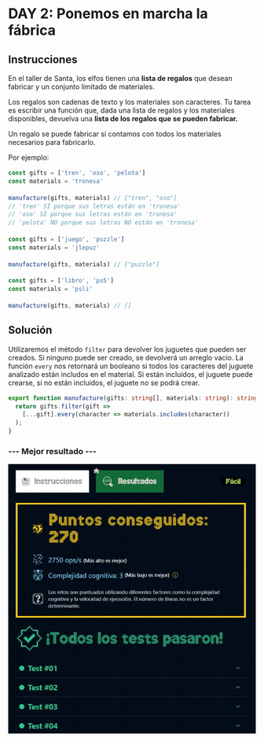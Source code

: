 # DAY 2: Ponemos en marcha la fábrica

## Instrucciones

En el taller de Santa, los elfos tienen una **lista de regalos** que desean fabricar y un conjunto limitado de materiales.

Los regalos son cadenas de texto y los materiales son caracteres. Tu tarea es escribir una función que, dada una lista de regalos y los materiales disponibles, devuelva una **lista de los regalos que se pueden fabricar.**

Un regalo se puede fabricar si contamos con todos los materiales necesarios para fabricarlo.

Por ejemplo:

~~~javascript
const gifts = ['tren', 'oso', 'pelota']
const materials = 'tronesa'

manufacture(gifts, materials) // ["tren", "oso"]
// 'tren' SÍ porque sus letras están en 'tronesa'
// 'oso' SÍ porque sus letras están en 'tronesa'
// 'pelota' NO porque sus letras NO están en 'tronesa'

const gifts = ['juego', 'puzzle']
const materials = 'jlepuz'

manufacture(gifts, materials) // ["puzzle"]

const gifts = ['libro', 'ps5']
const materials = 'psli'

manufacture(gifts, materials) // []
~~~

## Solución

Utilizaremos el método `filter` para devolver los juguetes que pueden ser creados. Si ninguno puede ser creado, se devolverá un arreglo vacio.
La función `every` nos retornará un booleano si todos los caracteres del juguete analizado están includos en el material. Si están incluidos, el juguete puede crearse, si no están incluidos, el juguete no se podrá crear.


~~~typescript
export function manufacture(gifts: string[], materials: string): string[] {
  return gifts.filter(gift => 
    [...gift].every(character => materials.includes(character))
  );
}
~~~

### --- Mejor resultado ---

![challenge-1-result](best-result.JPG)